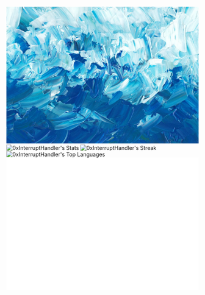 ![Alt text](image2.png)
![0xInterruptHandler's Stats](https://github-readme-stats.vercel.app/api?username=0xInterruptHandler&theme=default&show_icons=true&hide_border=false&count_private=true)
![0xInterruptHandler's Streak](https://github-readme-streak-stats.herokuapp.com/?user=0xInterruptHandler&theme=default&hide_border=false)
![0xInterruptHandler's Top Languages](https://github-readme-stats.vercel.app/api/top-langs/?username=0xInterruptHandler&theme=default&show_icons=true&hide_border=false&layout=compact)
<img src="./metrics.plugin.isocalendar.fullyear.svg" alt="Isometric commit calendar">
<!--START_SECTION:waka-->
<!--END_SECTION:waka-->
